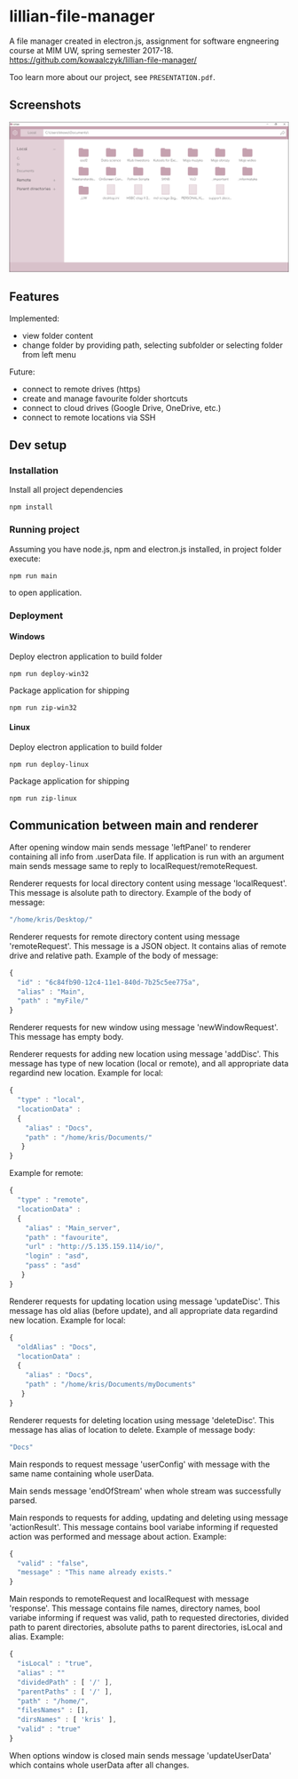 # lillian-file-manager  
A file manager created in electron.js, assignment for software engneering course at MIM UW, spring semester 2017-18.  
https://github.com/kowaalczyk/lillian-file-manager/  

Too learn more about our project, see `PRESENTATION.pdf`.  

## Screenshots

![alt text](screenshots/screenshot.png)

## Features  

Implemented:  
* view folder content  
* change folder by providing path, selecting subfolder or selecting folder from left menu  

Future:  
* connect to remote drives (https)  
* create and manage favourite folder shortcuts  
* connect to cloud drives (Google Drive, OneDrive, etc.)  
* connect to remote locations via SSH  

## Dev setup  

### Installation  
Install all project dependencies  
```shell
npm install  
```

### Running project  
Assuming you have node.js, npm and electron.js installed, in project folder execute:  
```shell
npm run main
```
to open application.  

### Deployment  
#### Windows  
Deploy electron application to build folder  
```shell
npm run deploy-win32  
```  
Package application for shipping  
```shell
npm run zip-win32  
```  
#### Linux  
Deploy electron application to build folder  
```shell
npm run deploy-linux  
```  
Package application for shipping  
```shell
npm run zip-linux  
```  

## Communication between main and renderer
After opening window main sends message 'leftPanel' to renderer containing all info from .userData file.
If application is run with an argument main sends message same to reply to localRequest/remoteRequest.

Renderer requests for local directory content using message 'localRequest'. This message is alsolute path to directory. Example of the body of message:
```javascript
"/home/kris/Desktop/"
```

Renderer requests for remote directory content using message 'remoteRequest'. This message is a JSON object. It contains alias of remote drive and relative path. Example of the body of message:
```javascript
{
  "id" : "6c84fb90-12c4-11e1-840d-7b25c5ee775a",
  "alias" : "Main",
  "path" : "myFile/"
}
```

Renderer requests for new window using message 'newWindowRequest'. This message has empty body.

Renderer requests for adding new location using message 'addDisc'. This message has type of new location (local or remote), and all appropriate data regardind new location. Example for local: 
```javascript
{
  "type" : "local",
  "locationData" :
  {
    "alias" : "Docs",
    "path" : "/home/kris/Documents/"
   }
}
```

Example for remote:
```javascript
{
  "type" : "remote",
  "locationData" :
  {
    "alias" : "Main_server",
    "path" : "favourite",
    "url" : "http://5.135.159.114/io/",
    "login" : "asd",
    "pass" : "asd"
   }
}
```

Renderer requests for updating location using message 'updateDisc'. This message has old alias (before update), and all appropriate data regardind new location. Example for local: 
```javascript
{
  "oldAlias" : "Docs",
  "locationData" :
  {
    "alias" : "Docs",
    "path" : "/home/kris/Documents/myDocuments"
   }
}
```

Renderer requests for deleting location using message 'deleteDisc'. This message has alias of location to delete. Example of message body:
```javascript
"Docs"
```

Main responds to request message 'userConfig' with message with the same name containing whole userData.

Main sends message 'endOfStream' when whole stream was successfully parsed.

Main responds to requests for adding, updating and deleting using message 'actionResult'. This message contains bool variabe informing if requested action was performed and message about action. Example:
```javascript
{
  "valid" : "false",
  "message" : "This name already exists."
}
```

Main responds to remoteRequest and localRequest with message 'response'. This message contains file names, directory names, bool variabe informing if request was valid, path to requested directories, divided path to parent directories, absolute paths to parent directories, isLocal and alias. Example:
```javascript
{
  "isLocal" : "true",
  "alias" : ""
  "dividedPath" : [ '/' ],
  "parentPaths" : [ '/' ],
  "path" : "/home/",
  "filesNames" : [],
  "dirsNames" : [ 'kris' ],
  "valid" : "true"
}

```

When options window is closed main sends message 'updateUserData' which contains whole userData after all changes.
